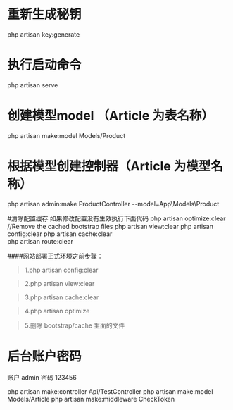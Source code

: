 # 重新生成秘钥
php artisan key:generate
# 执行启动命令
php artisan serve
# 创建模型model （Article 为表名称）
php artisan make:model Models/Product
# 根据模型创建控制器（Article 为模型名称）
php artisan admin:make ProductController --model=App\\Models\\Product

#清除配置缓存 如果修改配置没有生效执行下面代码
php artisan optimize:clear //Remove the cached bootstrap files
php artisan view:clear 
php artisan config:clear 
php artisan cache:clear  
php artisan route:clear 

####网站部署正式环境之前步骤：

>1.php artisan config:clear

>2.php artisan view:clear

>3.php artisan cache:clear

>4.php artisan optimize

>5.删除 bootstrap/cache 里面的文件

# 后台账户密码
账户 admin
密码 123456

php artisan make:controller Api/TestController
php artisan make:model Models/Article
php artisan make:middleware CheckToken
